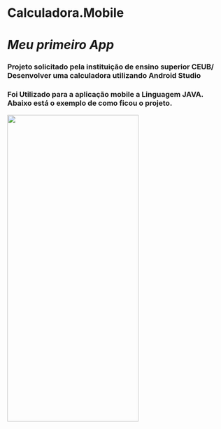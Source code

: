 # Calculadora.Mobile

# **_Meu primeiro App_**

### **Projeto solicitado pela instituição de ensino superior CEUB/ Desenvolver uma calculadora utilizando Android Studio**


### Foi Utilizado para a aplicação mobile a Linguagem JAVA. Abaixo está o exemplo de como ficou o projeto.  

<img align="center" width="300px" height="700px" src="https://media3.giphy.com/media/ivYhhKvIOaWMHs67zD/giphy.gif?cid=790b7611d7355c6815a28dbef996083ec20839382b9198d3&rid=giphy.gif&ct=g)">


